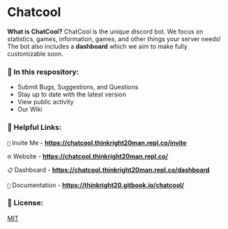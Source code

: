 # Chatcool

**What is ChatCool?**
ChatCool is the unique discord bot. We focus on statistics, games, information, games, and other things your server needs!
The bot also includes a **dashboard** which we aim to make fully customizable soon.

### 👀 In this respository:
 - Submit Bugs, Suggestions, and Questions
 - Stay up to date with the latest version
 - View public activity
 - Our Wiki

### 🔗 Helpful Links:

`📩` Invite Me - **https://chatcool.thinkright20man.repl.co/invite**

`🌐` Website - **https://chatcool.thinkright20man.repl.co/**

`📋` Dashboard - **https://chatcool.thinkright20man.repl.co/dashboard**

`📕` Documentation - **https://thinkright20.gitbook.io/chatcool/**
 
### 🔎 License:

[MIT](https://github.com/ChatCool-Inc/chatcool/blob/main/LICENSE.md)
